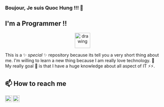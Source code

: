 ### Boujour, Je suis Quoc Hung !!! 👋

## I'm a Programmer !!


<p align="center">
  <img align="center" src="https://github.githubassets.com/images/mona-loading-default.gif" alt="drawing" width="50" />
</p>

This is a ✨ _special_ ✨ repository because its tell you a very short thing about me. I'm willing to learn a new thing because I am really love technology. 🌱 My really goal 🥅 is that I have a huge knowledge about all aspect of IT ⚡⚡. 

## 📫 How to reach me 

[<img align="left" alt="codeSTACKr | LinkedIn" width="22px" src="https://cdn.jsdelivr.net/npm/simple-icons@v3/icons/linkedin.svg" />][linkedin]
[<img align="left" alt="codeSTACKr | Instagram" width="22px" src="https://cdn.jsdelivr.net/npm/simple-icons@v3/icons/facebook.svg" />][facebook]

[linkedin]: https://www.linkedin.com/in/hung-nguyen1909/
[facebook]: https://www.facebook.com/profile.php?id=100004350407026

>

